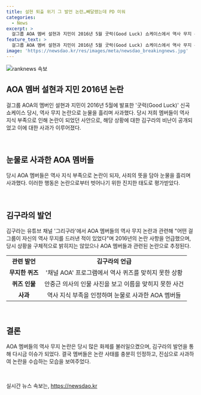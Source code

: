 ```yaml
---
title: 설현 퇴출 위기 그 발언 논란…빼달랬는데 PD 미워
categories:
  - News
excerpt: >
  걸그룹 AOA 멤버 설현과 지민이 2016년 5월 굿럭(Good Luck) 쇼케이스에서 역사 무지 논란과 관련해 사과하며 눈물을 흘렸다. 방송인 김구라가 8년전 논란 비화를 공개해 주목을 받았는데, 당시 AOA 멤버들이 역사 관련 퀴즈를 풀다가 무지를 드러내며 논란이 되었다. 김구라는 이들에 대한 비판을 제기하며 당시 상황을 공개했고, 이에 대한 관심이 쏠리고 있다.
feature_text: >
  걸그룹 AOA 멤버 설현과 지민이 2016년 5월 굿럭(Good Luck) 쇼케이스에서 역사 무지 논란과 관련해 사과하며 눈물을 흘렸다. 방송인 김구라가 8년전 논란 비화를 공개해 주목을 받았는데, 당시 AOA 멤버들이 역사 관련 퀴즈를 풀다가 무지를 드러내며 논란이 되었다. 김구라는 이들에 대한 비판을 제기하며 당시 상황을 공개했고, 이에 대한 관심이 쏠리고 있다.
image: 'https://newsdao.kr/res/images/meta/newsdao_breakingnews.jpg'
---
```


<p><img src="https://newsdao.kr/res/images/meta/newsdao_breakingnews.jpg" alt="ranknews 속보" /></p>

<h2 data-ke-size="size26">AOA 멤버 설현과 지민 2016년 논란</h2>

<p data-ke-size="size16">걸그룹 AOA의 멤버인 설현과 지민이 2016년 5월에 발표한 '굿럭(Good Luck)' 신곡 쇼케이스 당시, 역사 무지 논란으로 눈물을 흘리며 사과했다. 당시 저희 멤버들이 역사 지식 부족으로 인해 논란이 되었던 사안으로, 해당 상황에 대한 김구라의 비난이 공개되었고 이에 대한 사과가 이루어졌다.</p>

<p data-ke-size="size16">&nbsp;</p>

<h2 data-ke-size="size24">눈물로 사과한 AOA 멤버들</h2>

<p data-ke-size="size16">당시 AOA 멤버들은 역사 지식 부족으로 논란이 되자, 사죄의 뜻을 담아 눈물을 흘리며 사과했다. 이러한 행동은 논란으로부터 벗어나기 위한 진지한 태도로 평가받았다.</p>

<p data-ke-size="size16">&nbsp;</p>

<h2 data-ke-size="size24">김구라의 발언</h2>

<p data-ke-size="size16">김구라는 유튜브 채널 '그리구라'에서 AOA 멤버들의 역사 무지 논란과 관련해 "어떤 걸그룹이 자신의 역사 무지를 드러낸 적이 있었다"며 2016년의 논란 사항을 언급했으며, 당시 상황을 구체적으로 밝히지는 않았으나 AOA 멤버들과 관련된 논란으로 추정된다.</p>

<table>
    <tbody>
        <tr>
            <td style="text-align: center; height: 17px;"><b>관련 발언</b></td>
            <td style="text-align: center; height: 17px;"><b>김구라의 언급</b></td>
        </tr>
        <tr>
            <td style="text-align: center; height: 17px;"><b>무지한 퀴즈</b></td>
            <td style="text-align: center; height: 17px;">'채널 AOA' 프로그램에서 역사 퀴즈를 맞히지 못한 상황</td>
        </tr>
        <tr>
            <td style="text-align: center; height: 17px;"><b>퀴즈 인물</b></td>
            <td style="text-align: center; height: 17px;">안중근 의사의 인물 사진을 보고 이름을 맞히지 못한 사건</td>
        </tr>
        <tr>
            <td style="text-align: center; height: 17px;"><b>사과</b></td>
            <td style="text-align: center; height: 17px;">역사 지식 부족을 인정하며 눈물로 사과한 AOA 멤버들</td>
        </tr>
    </tbody>
</table>

<p data-ke-size="size16">&nbsp;</p>

<h2 data-ke-size="size24">결론</h2>

<p data-ke-size="size16">AOA 멤버들의 역사 무지 논란은 당시 많은 화제를 불러일으켰으며, 김구라의 발언을 통해 다시금 이슈가 되었다. 결국 멤버들은 논란 사태를 충분히 인정하고, 진심으로 사과하여 논란을 수습하는 모습을 보여주었다.</p>

<p data-ke-size="size16">&nbsp;</p>
실시간 뉴스 속보는, <a href="https://newsdao.kr" rel="dofollow">https://newsdao.kr</a>


